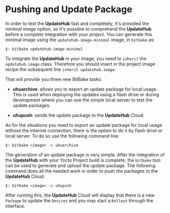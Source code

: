 # Pushing and Update Package


In order to test the **UpdateHub** fast and completely, it's provided the *minimal image* option, so it's possible to comprehend the **UpdateHub** before a complete integration with your project. You can generate this minimal image using the `updatehub-image-minimal` image, in `bitbake` as:

```
$: bitbake updatehub-image-minimal
```

To integrate the **UpdateHub** in your image, you need to `inherit` the `updatehub-image` class. Therefore you should insert in the project image recipe the subsequent line `inherit updatehub-image`.

That will provide you three new BitBake tasks:

* **uhuarchive**: allows you to export an update package for local usage. This is used when deploying the updates using a flash drive or during development where you can use the simple local server to test the update packages.

* **uhupush**: sends the update package to the **UpdateHub** Cloud.

As for the situations you need to export an update package for local usage without the internet connection, there is the option to do it by flash drive or local server. To do so use the following command line:

```
$: bitbake <image> -c uhuarchive
```

The generation of an update package is very simple. After the integration of the **UpdateHub** with your Yocto Project build is complete, the `bitbake` tool can be used to generate and upload the update package. The following command does all the needed work in order to push the packages to the **UpdateHub** Cloud:

```
$: bitbake <image> -c uhupush
```

After running this, the **UpdateHub** Cloud will display that there is a new `Package` to update the `Devices` and you may start a `Rollout` through the interface.
